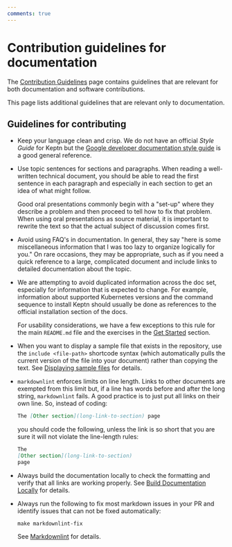 ```yaml
---
comments: true
---
```


# Contribution guidelines for documentation

The [Contribution Guidelines](../general/contrib-guidelines-gen.md) page
contains guidelines that are relevant
for both documentation and software contributions.

This page lists additional guidelines
that are relevant only to documentation.

## Guidelines for contributing

* Keep your language clean and crisp.
  We do not have an official *Style Guide* for Keptn but the
  [Google developer documentation style guide](https://developers.google.com/style)
  is a good general reference.

* Use topic sentences for sections and paragraphs.
  When reading a well-written technical document,
  you should be able to read the first sentence in each paragraph
  and especially in each section to get an idea of what might follow.

    Good oral presentations commonly begin with a "set-up"
    where they describe a problem
    and then proceed to tell how to fix that problem.
    When using oral presentations as source material,
    it is important to rewrite the text
    so that the actual subject of discussion comes first.

* Avoid using FAQ's in documentation.
  In general, they say "here is some miscellaneous information
  that I was too lazy to organize logically for you."
  On rare occasions, they may be appropriate,
  such as if you need a quick reference to a large, complicated document
  and include links to detailed documentation about the topic.

* We are attempting to avoid duplicated information across the doc set,
  especially for information that is expected to change.
  For example, information about supported Kubernetes versions
  and the command sequence to install Keptn should usually be done
  as references to the official installation section of the docs.

    For usability considerations, we have a few exceptions to this rule
    for the main `README.md` file and the exercises in the
    [Get Started](../../getting-started/index.md)
    section.

* When you want to display a sample file that exists in the repository,
  use the `include <file-path>` shortcode syntax
  (which automatically pulls the current version of the file into your document)
  rather than copying the text.
  See
  [Displaying sample files](code-docs.md/#comments)
  for details.

* `markdownlint` enforces limits on line length.
  Links to other documents are exempted from this limit
  but, if a line has words before and after the long string,
  `markdownlint` fails.
  A good practice is to just put all links on their own line.
  So, instead of coding:

    ```md
    The [Other section](long-link-to-section) page
    ```

    you should code the following,
    unless the link is so short
    that you are sure it will not violate the line-length rules:

    ```md
    The
    [Other section](long-link-to-section)
    page
    ```

* Always build the documentation locally to check the formatting
  and verify that all links are working properly.
  See [Build Documentation Locally](./local-building.md)
  for details.

* Always run the following to fix most markdown issues in your PR
  and identify issues that can not be fixed automatically:

    ```shell
    make markdownlint-fix
    ```

  See [Markdownlint](./linter-requirements.md#markdownlint)
  for details.
